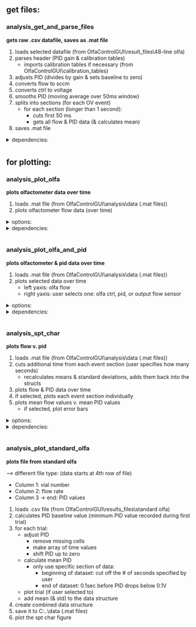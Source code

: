 
## get files:
### analysis_get_and_parse_files
**gets raw .csv datafile, saves as .mat file**

1. loads selected datafile (from OlfaControlGUI\result_files\48-line olfa)
2. parses header (PID gain & calibration tables)
	- imports calibration tables if necessary (from OlfaControlGUI\calibration_tables)
3. adjusts PID (divides by gain & sets baseline to zero)
4. converts flow to sccm
5. converts ctrl to voltage
6. smooths PID (moving average over 50ms window)
7. splits into sections (for each OV event)
	- for each section (longer than 1 second):
		- cuts first 50 ms
		- gets all flow & PID data (& calculates mean)
8. saves .mat file

<details>
<summary>dependencies:</summary>

- get_section_data
- import_cal_table
- import_datafile
- int_to_SCCM
</details>

#
#
## for plotting:

### analysis_plot_olfa
**plots olfactometer data over time**

1. loads .mat file (from OlfaControlGUI\analysis\data (.mat files))
2. plots olfactometer flow data (over time)


<details>
<summary>options:</summary>

- flow:
	- int or sccm
- ctrl (proportional valve):
	- plot on right yaxis
	- int or voltage
</details>

<details>
<summary>dependencies:</summary>

- *none*
</details>


#
### analysis_plot_olfa_and_pid
**plots olfactometer & pid data over time**

1. loads .mat file (from OlfaControlGUI\analysis\data (.mat files))
2. plots selected data over time
	- left yaxis: olfa flow
	- right yaxis: user selects one: olfa ctrl, pid, or output flow sensor


<details>
<summary>options:</summary>

- olfa:
	- flow as int or sccm
	- plot ctrl values on right yaxis
		- ctrl as int or voltage
- pid:
	- plot or don't plot
- output flow:
	- plot or don't plot
</details>


<details>
<summary>dependencies:</summary>

- *none*
</details>


#
### analysis_spt_char
**plots flow v. pid**

1. loads .mat file (from OlfaControlGUI\analysis\data (.mat files))
2. cuts additional time from each event section (user specifies how many seconds)
	- recalculates means & standard deviations, adds them back into the structs
2. plots flow & PID data over time
3. if selected, plots each event section individually
4. plots mean flow values v. mean PID values
	- if selected, plot error bars


<details>
<summary>options:</summary>

- plot each individual event
	- show mean flow/PID on that figure
- flow as int or sccm 
</details>


<details>
<summary>dependencies:</summary>

- get_section_data
</details>



#
### analysis_plot_standard_olfa
**plots file from standard olfa**

--> different file type: (data starts at 4th row of file)
- Column 1: vial number
- Column 2: flow rate
- Column 3 -> end: PID values



1. loads .csv file (from OlfaControlGUI\results_files\standard olfa)
2. calculates PID baseline value (minimum PID value recorded during first trial)
3. for each trial:
	- adjust PID
		- remove missing cells
		- make array of time values
		- shift PID up to zero
	- calculate mean PID
		- only use specific section of data:
			- beginning of dataset: cut off the # of seconds specified by user
			- end of dataset: 0.1sec before PID drops below 0.1V
	- plot trial (if user selected to)
	- add mean (& std) to the data structure
4. create combined data structure
5. save it to C:\..\data (.mat files)
6. plot the spt char figure

